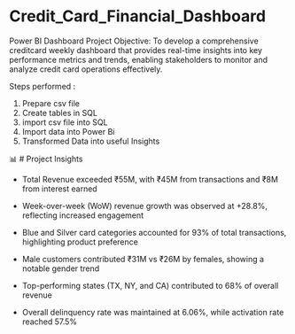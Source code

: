  # Credit_Card_Financial_Dashboard
Power BI Dashboard
Project Objective: To develop a comprehensive creditcard weekly dashboard that provides real-time insights into key performance metrics and trends, enabling stakeholders to monitor and analyze credit card operations effectively.

Steps performed : 
1. Prepare csv file
2. Create tables in SQL
3. import csv file into SQL
4. Import data into Power Bi
5. Transformed Data into useful Insights


 📊 # Project Insights
 - Total Revenue exceeded ₹55M, with ₹45M from transactions and ₹8M from interest earned

 - Week-over-week (WoW) revenue growth was observed at +28.8%, reflecting increased engagement

 -  Blue and Silver card categories accounted for 93% of total transactions, highlighting product preference

 - Male customers contributed ₹31M vs ₹26M by females, showing a notable gender trend

 - Top-performing states (TX, NY, and CA) contributed to 68% of overall revenue

 - Overall delinquency rate was maintained at 6.06%, while activation rate reached 57.5%


   
   
